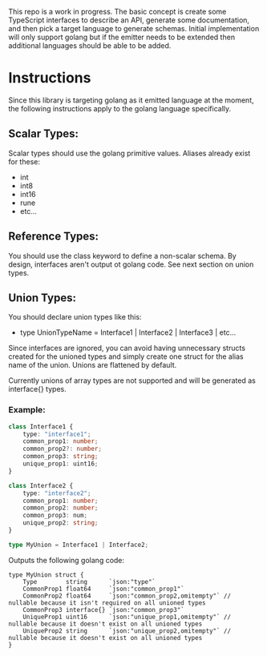 This repo is a work in progress.  The basic concept is create some TypeScript interfaces to describe an API, generate some documentation, and then pick a target language to generate schemas.  Initial implementation will only support golang but if the emitter needs to be extended then additional languages should be able to be added.

# Instructions
Since this library is targeting golang as it emitted language at the moment, the following instructions apply to the golang language specifically.

## Scalar Types:
Scalar types should use the golang primitive values.  Aliases already exist for these:
 - int
 - int8
 - int16
 - rune
 - etc...

## Reference Types:
You should use the class keyword to define a non-scalar schema. By design, interfaces aren't output ot golang code.  See next section on union types.

## Union Types:
You should declare union types like this:
 - type UnionTypeName = Interface1 | Interface2 | Interface3 | etc...

Since interfaces are ignored, you can avoid having unnecessary structs created for the unioned types and simply create one struct for the alias name of the union.  Unions are flattened by default.

Currently unions of array types are not supported and will be generated as interface{} types.

### Example:

```typescript
class Interface1 {
    type: "interface1";
    common_prop1: number;
    common_prop2?: number;
    common_prop3: string;
    unique_prop1: uint16;
}

class Interface2 {
    type: "interface2";
    common_prop1: number;
    common_prop2: number;
    common_prop3: num;
    unique_prop2: string;
}

type MyUnion = Interface1 | Interface2;
```

Outputs the following golang code:

```golang
type MyUnion struct {
    Type        string      `json:"type"`
    CommonProp1 float64     `json:"common_prop1"`
    CommonProp2 float64     `json:"common_prop2,omitempty"` // nullable because it isn't required on all unioned types
    CommonProp3 interface{} `json:"common_prop3"`
    UniqueProp1 uint16      `json:"unique_prop1,omitempty"` // nullable because it doesn't exist on all unioned types
    UniqueProp2 string      `json:"unique_prop2,omitempty"` // nullable because it doesn't exist on all unioned types
}
```
